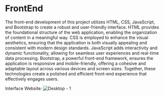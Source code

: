 # FrontEnd

The front-end development of this project utilizes HTML, CSS, JavaScript, and Bootstrap to create a robust and user-friendly interface. HTML provides the foundational structure of the web application, enabling the organization of content in a meaningful way. CSS is employed to enhance the visual aesthetics, ensuring that the application is both visually appealing and consistent with modern design standards. JavaScript adds interactivity and dynamic functionality, allowing for seamless user experiences and real-time data processing. Bootstrap, a powerful front-end framework, ensures the application is responsive and mobile-friendly, offering a cohesive and adaptable layout across various devices and screen sizes. Together, these technologies create a polished and efficient front-end experience that effectively engages users.

Interface Website:
![Desktop - 1](https://github.com/JerryAnggara/FrontEnd/assets/110831709/2943a6c5-6072-4106-a31b-2f2af727c5f2)
